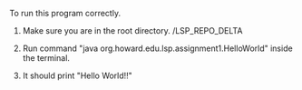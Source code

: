 To run this program correctly.

1. Make sure you are in the root directory. /LSP_REPO_DELTA

2. Run command "java org.howard.edu.lsp.assignment1.HelloWorld" inside the terminal.

3. It should print "Hello World!!"
